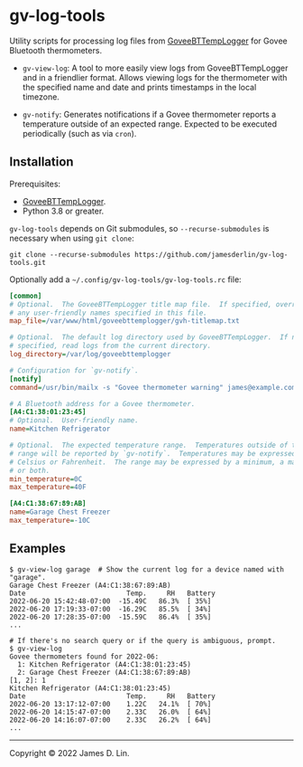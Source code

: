 # gv-log-tools

Utility scripts for processing log files from [GoveeBTTempLogger] for Govee
Bluetooth thermometers.

* `gv-view-log`: A tool to more easily view logs from GoveeBTTempLogger and
  in a friendlier format.  Allows viewing logs for the thermometer with the
  specified name and date and prints timestamps in the local timezone.

* `gv-notify`: Generates notifications if a Govee thermometer reports a
  temperature outside of an expected range.  Expected to be executed
  periodically (such as via `cron`).


## Installation

Prerequisites:

* [GoveeBTTempLogger].
* Python 3.8 or greater.

`gv-log-tools` depends on Git submodules, so `--recurse-submodules` is
necessary when using `git clone`:

```shell
git clone --recurse-submodules https://github.com/jamesderlin/gv-log-tools.git
```

Optionally add a `~/.config/gv-log-tools/gv-log-tools.rc` file:

```ini
[common]
# Optional.  The GoveeBTTempLogger title map file.  If specified, overrides
# any user-friendly names specified in this file.
map_file=/var/www/html/goveebttemplogger/gvh-titlemap.txt

# Optional.  The default log directory used by GoveeBTTempLogger.  If not
# specified, read logs from the current directory.
log_directory=/var/log/goveebttemplogger

# Configuration for `gv-notify`.
[notify]
command=/usr/bin/mailx -s "Govee thermometer warning" james@example.com

# A Bluetooth address for a Govee thermometer.
[A4:C1:38:01:23:45]
# Optional.  User-friendly name.
name=Kitchen Refrigerator

# Optional.  The expected temperature range.  Temperatures outside of this
# range will be reported by `gv-notify`.  Temperatures may be expressed in
# Celsius or Fahrenheit.  The range may be expressed by a minimum, a maximum,
# or both.
min_temperature=0C
max_temperature=40F

[A4:C1:38:67:89:AB]
name=Garage Chest Freezer
max_temperature=-10C
```


## Examples

```
$ gv-view-log garage  # Show the current log for a device named with "garage".
Garage Chest Freezer (A4:C1:38:67:89:AB)
Date                         Temp.     RH   Battery
2022-06-20 15:42:48-07:00  -15.49C   86.3%  [ 35%]
2022-06-20 17:19:33-07:00  -16.29C   85.5%  [ 34%]
2022-06-20 17:28:35-07:00  -15.59C   86.4%  [ 35%]
...

# If there's no search query or if the query is ambiguous, prompt.
$ gv-view-log
Govee thermometers found for 2022-06:
  1: Kitchen Refrigerator (A4:C1:38:01:23:45)
  2: Garage Chest Freezer (A4:C1:38:67:89:AB)
[1, 2]: 1
Kitchen Refrigerator (A4:C1:38:01:23:45)
Date                         Temp.     RH   Battery
2022-06-20 13:17:12-07:00    1.22C   24.1%  [ 70%]
2022-06-20 14:15:47-07:00    2.33C   26.0%  [ 64%]
2022-06-20 14:16:07-07:00    2.33C   26.2%  [ 64%]
...

```

---

Copyright © 2022 James D. Lin.


[GoveeBTTempLogger]: https://github.com/wcbonner/GoveeBTTempLogger/
